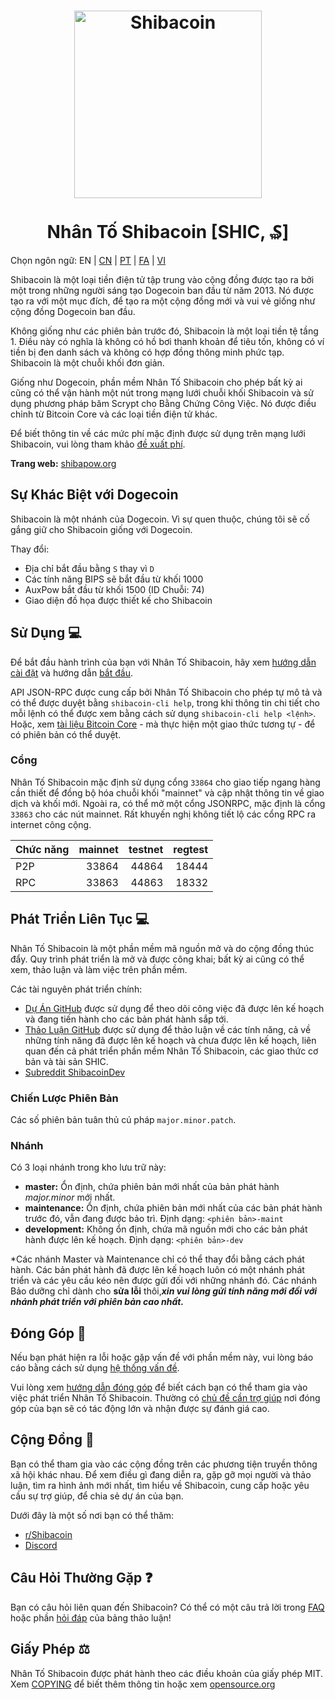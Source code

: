 <h1 align="center">
<img src="https://i.imgur.com/j6X1XyF.png" alt="Shibacoin" width="300"/>
<br/><br/>
Nhân Tố Shibacoin [SHIC, ₷]  
</h1>

Chọn ngôn ngữ: EN | [CN](./README_zh_CN.md) | [PT](./README_pt_BR.md) | [FA](./README_fa_IR.md) | [VI](./README_vi_VN.md)

Shibacoin là một loại tiền điện tử tập trung vào cộng đồng được tạo ra bởi một trong những người sáng tạo Dogecoin ban đầu từ năm 2013. Nó được tạo ra với một mục đích, để tạo ra một cộng đồng mới và vui vẻ giống như cộng đồng Dogecoin ban đầu.

Không giống như các phiên bản trước đó, Shibacoin là một loại tiền tệ tầng 1. Điều này có nghĩa là không có hồ bơi thanh khoản để tiêu tốn, không có ví tiền bị đen danh sách và không có hợp đồng thông minh phức tạp. Shibacoin là một chuỗi khối đơn giản.

Giống như Dogecoin, phần mềm Nhân Tố Shibacoin cho phép bất kỳ ai cũng có thể vận hành một nút trong mạng lưới chuỗi khối Shibacoin và sử dụng phương pháp băm Scrypt cho Bằng Chứng Công Việc. Nó được điều chỉnh từ Bitcoin Core và các loại tiền điện tử khác.

Để biết thông tin về các mức phí mặc định được sử dụng trên mạng lưới Shibacoin, vui lòng tham khảo [đề xuất phí](doc/fee-recommendation.md).

**Trang web:** [shibapow.org](https://shibapow.org)

## Sự Khác Biệt với Dogecoin

Shibacoin là một nhánh của Dogecoin. Vì sự quen thuộc, chúng tôi sẽ cố gắng giữ cho Shibacoin giống với Dogecoin.

Thay đổi:

* Địa chỉ bắt đầu bằng `S` thay vì `D`
* Các tính năng BIPS sẽ bắt đầu từ khối 1000
* AuxPow bắt đầu từ khối 1500 (ID Chuỗi: 74)
* Giao diện đồ họa được thiết kế cho Shibacoin

## Sử Dụng 💻

Để bắt đầu hành trình của bạn với Nhân Tố Shibacoin, hãy xem [hướng dẫn cài đặt](INSTALL.md) và hướng dẫn [bắt đầu](doc/getting-started.md).

API JSON-RPC được cung cấp bởi Nhân Tố Shibacoin cho phép tự mô tả và có thể được duyệt bằng `shibacoin-cli help`, trong khi thông tin chi tiết cho mỗi lệnh có thể được xem bằng cách sử dụng `shibacoin-cli help <lệnh>`. Hoặc, xem [tài liệu Bitcoin Core](https://developer.bitcoin.org/reference/rpc/) - mà thực hiện một giao thức tương tự - để có phiên bản có thể duyệt.

### Cổng

Nhân Tố Shibacoin mặc định sử dụng cổng `33864` cho giao tiếp ngang hàng cần thiết để đồng bộ hóa chuỗi khối "mainnet" và cập nhật thông tin về giao dịch và khối mới. Ngoài ra, có thể mở một cổng JSONRPC, mặc định là cổng `33863` cho các nút mainnet. Rất khuyến nghị không tiết lộ các cổng RPC ra internet công cộng.

| Chức năng | mainnet | testnet | regtest |
| :------- | ------: | ------: | ------: |
| P2P      |   33864 |   44864 |   18444 |
| RPC      |   33863 |   44863 |   18332 |

## Phát Triển Liên Tục 💻

Nhân Tố Shibacoin là một phần mềm mã nguồn mở và do cộng đồng thúc đẩy. Quy trình phát triển là mở và được công khai; bất kỳ ai cũng có thể xem, thảo luận và làm việc trên phần mềm.

Các tài nguyên phát triển chính:

* [Dự Án GitHub](https://github.com/shibacoinppc/shibacoin/projects) được sử dụng để theo dõi công việc đã được lên kế hoạch và đang tiến hành cho các bản phát hành sắp tới.
* [Thảo Luận GitHub](https://github.com/shibacoinppc/shibacoin/discussions) được sử dụng để thảo luận về các tính năng, cả về những tính năng đã được lên kế hoạch và chưa được lên kế hoạch, liên quan đến cả phát triển phần mềm Nhân Tố Shibacoin, các giao thức cơ bản và tài sản SHIC.
* [Subreddit ShibacoinDev](https://www.reddit.com/r/shibacoindev/)

### Chiến Lược Phiên Bản
Các số phiên bản tuân thủ cú pháp ```major.minor.patch```.

### Nhánh
Có 3 loại nhánh trong kho lưu trữ này:

- **master:** Ổn định, chứa phiên bản mới nhất của bản phát hành *major.minor* mới nhất.
- **maintenance:** Ổn định, chứa phiên bản mới nhất của các bản phát hành trước đó, vẫn đang được bảo trì. Định dạng: ```<phiên bản>-maint```
- **development:** Không ổn định, chứa mã nguồn mới cho các bản phát hành được lên kế hoạch. Định dạng: ```<phiên bản>-dev```

*Các nhánh Master và Maintenance chỉ có thể thay đổi bằng cách phát hành. Các bản phát hành đã được lên kế hoạch luôn có một nhánh phát triển và các yêu cầu kéo nên được gửi đối với những nhánh đó. Các nhánh Bảo dưỡng chỉ dành cho **sửa lỗi** thôi,***xin vui lòng gửi tính năng mới đối với nhánh phát triển với phiên bản cao nhất.***

## Đóng Góp 🤝

Nếu bạn phát hiện ra lỗi hoặc gặp vấn đề với phần mềm này, vui lòng báo cáo bằng cách sử dụng [hệ thống vấn đề](https://github.com/shibacoinppc/shibacoin/issues/new?assignees=&labels=bug&template=bug_report.md&title=%5Bbug%5D+).

Vui lòng xem [hướng dẫn đóng góp](CONTRIBUTING.md) để biết cách bạn có thể tham gia vào việc phát triển Nhân Tố Shibacoin. Thường có [chủ đề cần trợ giúp](https://github.com/shibacoinppc/shibacoin/labels/help%20wanted) nơi đóng góp của bạn sẽ có tác động lớn và nhận được sự đánh giá cao.

## Cộng Đồng 🐸

Bạn có thể tham gia vào các cộng đồng trên các phương tiện truyền thông xã hội khác nhau.
Để xem điều gì đang diễn ra, gặp gỡ mọi người và thảo luận, tìm ra hình ảnh mới nhất, tìm hiểu về Shibacoin, cung cấp hoặc yêu cầu sự trợ giúp, để chia sẻ dự án của bạn.

Dưới đây là một số nơi bạn có thể thăm:

* [r/Shibacoin](https://www.reddit.com/r/shibacoin/)
* [Discord](https://shibainucoin.net/discord)

## Câu Hỏi Thường Gặp ❓

Bạn có câu hỏi liên quan đến Shibacoin? Có thể có một câu trả lời trong [FAQ](doc/FAQ.md) hoặc phần [hỏi đáp](https://github.com/shibacoinppc/shibacoin/discussions/categories/q-a) của bảng thảo luận!

## Giấy Phép ⚖️
Nhân Tố Shibacoin được phát hành theo các điều khoản của giấy phép MIT. Xem
[COPYING](COPYING) để biết thêm thông tin hoặc xem
[opensource.org](https://opensource.org/licenses/MIT)
